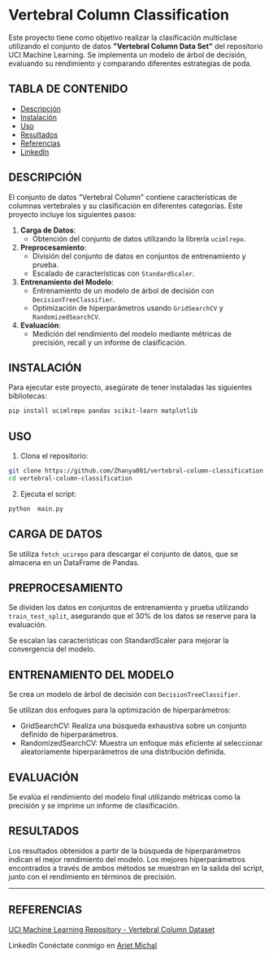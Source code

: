 # Vertebral Column Classification

Este proyecto tiene como objetivo realizar la clasificación multiclase utilizando el conjunto de datos **"Vertebral Column Data Set"** del repositorio UCI Machine Learning. Se implementa un modelo de árbol de decisión, evaluando su rendimiento y comparando diferentes estrategias de poda.

## TABLA DE CONTENIDO

- [Descripción](#descripción)
- [Instalación](#instalación)
- [Uso](#uso)
- [Resultados](#resultados)
- [Referencias](#referencias)
- [LinkedIn](#linkedin)

## DESCRIPCIÓN

El conjunto de datos "Vertebral Column" contiene características de columnas vertebrales y su clasificación en diferentes categorías. Este proyecto incluye los siguientes pasos:

1. **Carga de Datos**: 
   - Obtención del conjunto de datos utilizando la librería `ucimlrepo`.
2. **Preprocesamiento**:
   - División del conjunto de datos en conjuntos de entrenamiento y prueba.
   - Escalado de características con `StandardScaler`.
3. **Entrenamiento del Modelo**:
   - Entrenamiento de un modelo de árbol de decisión con `DecisionTreeClassifier`.
   - Optimización de hiperparámetros usando `GridSearchCV` y `RandomizedSearchCV`.
4. **Evaluación**: 
   - Medición del rendimiento del modelo mediante métricas de precisión, recall y un informe de clasificación.

## INSTALACIÓN

Para ejecutar este proyecto, asegúrate de tener instaladas las siguientes bibliotecas:

```bash
pip install ucimlrepo pandas scikit-learn matplotlib
```
## USO

1. Clona el repositorio:

```bash
git clone https://github.com/Zhanya001/vertebral-column-classification.git
cd vertebral-column-classification
```

2. Ejecuta el script:
   
```bash
python  main.py
```

## CARGA DE DATOS

Se utiliza ```fetch_ucirepo``` para descargar el conjunto de datos, que se almacena en un DataFrame de Pandas.

## PREPROCESAMIENTO

Se dividen los datos en conjuntos de entrenamiento y prueba utilizando ```train_test_split```, asegurando que el 30% de los datos se reserve para la evaluación.

Se escalan las características con StandardScaler para mejorar la convergencia del modelo.

## ENTRENAMIENTO DEL MODELO

Se crea un modelo de árbol de decisión con ```DecisionTreeClassifier```.

Se utilizan dos enfoques para la optimización de hiperparámetros:

- GridSearchCV: Realiza una búsqueda exhaustiva sobre un conjunto definido de hiperparámetros.
- RandomizedSearchCV: Muestra un enfoque más eficiente al seleccionar aleatoriamente hiperparámetros de una distribución definida.

## EVALUACIÓN

Se evalúa el rendimiento del modelo final utilizando métricas como la precisión y se imprime un informe de clasificación.

## RESULTADOS

Los resultados obtenidos a partir de la búsqueda de hiperparámetros indican el mejor rendimiento del modelo. Los mejores hiperparámetros encontrados a través de ambos métodos se muestran en la salida del script, junto con el rendimiento en términos de precisión.


---------------------------------------------------------------------------

## REFERENCIAS

[UCI Machine Learning Repository - Vertebral Column Dataset](https://archive.ics.uci.edu/dataset/212/vertebral+column)

LinkedIn
Conéctate conmigo en [Ariet Michal](https://www.linkedin.com/in/ariet-michal)





